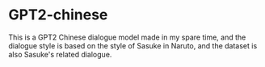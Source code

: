 # GPT2-chinese
This is a GPT2 Chinese dialogue model made in my spare time, and the dialogue style is based on the style of Sasuke in Naruto, and the dataset is also Sasuke's related dialogue.
